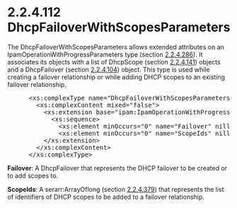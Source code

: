 <html dir="LTR" xmlns:mshelp="http://msdn.microsoft.com/mshelp" xmlns:ddue="http://ddue.schemas.microsoft.com/authoring/2003/5" xmlns:xlink="http://www.w3.org/1999/xlink" xmlns:tool="http://www.microsoft.com/tooltip">
 <body>
 <div id="header">
 <h1 class="heading">2.2.4.112 DhcpFailoverWithScopesParameters</h1>
 </div>
 <div id="mainSection">
 <div id="mainBody">
 <div id="allHistory" class="saveHistory"></div>
 <div id="sectionSection0" class="section" name="collapseableSection">
 

<p>The DhcpFailoverWithScopesParameters allows extended
attributes on an IpamOperationWithProgressParameters type (section <a href="99fc6063-33f2-47ef-8db7-91d89369e3dc.md">2.2.4.286</a>). It associates
its objects with a list of DhcpScope (section <a href="229edb41-6fbb-4366-bc9c-116207dddf12.md">2.2.4.141</a>) objects and a
DhcpFailover (section <a href="5102b8c4-d548-4669-b23c-4972c58560d7.md">2.2.4.104</a>)
object. This type is used while creating a failover relationship or while
adding DHCP scopes to an existing failover relationship.</p>

<dl>
<dd>
<div><pre> &lt;xs:complexType name=&quot;DhcpFailoverWithScopesParameters&quot;&gt;
   &lt;xs:complexContent mixed=&quot;false&quot;&gt;
     &lt;xs:extension base=&quot;ipam:IpamOperationWithProgressParameters&quot;&gt;
       &lt;xs:sequence&gt;
         &lt;xs:element minOccurs=&quot;0&quot; name=&quot;Failover&quot; nillable=&quot;true&quot; type=&quot;ipam:DhcpFailover&quot; /&gt;
         &lt;xs:element minOccurs=&quot;0&quot; name=&quot;ScopeIds&quot; nillable=&quot;true&quot; type=&quot;serarr:ArrayOflong&quot; /&gt;      &lt;/xs:sequence&gt;
     &lt;/xs:extension&gt;
   &lt;/xs:complexContent&gt;
 &lt;/xs:complexType&gt;
</pre></div>
</dd></dl>

<p><b>Failover</b>: A DhcpFailover that represents the
DHCP failover to be created or to add scopes to. </p>

<p><b>ScopeIds</b>: A serarr:ArrayOflong (section <a href="36dc2842-4920-4284-a94d-ab519731bb99.md">2.2.4.379</a>) that represents
the list of identifiers of DHCP scopes to be added to a failover relationship.</p>


 </div>
 </div>
 </div>
 </body>
</html>